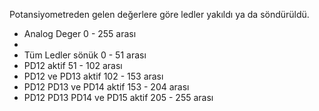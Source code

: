 Potansiyometreden gelen değerlere göre ledler yakıldı ya da söndürüldü.
	 
* Analog Deger 0 - 255 arası
*
* Tüm Ledler sönük 					0 - 51    	arası
* PD12 aktif							51 - 102  	arası
* PD12 ve PD13 aktif					102 - 153 	arası
* PD12 PD13 ve PD14 aktif			153 - 204 	arası
* PD12 PD13 PD14 ve PD15 aktif		205 - 255 	arası
	   
